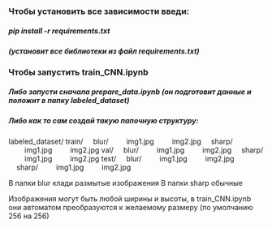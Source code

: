 ### Чтобы установить все зависимости введи: 
##### pip install -r requirements.txt 
##### (установит все библиотеки из файл requirements.txt)

### Чтобы запустить train_CNN.ipynb 
##### Либо запусти сначала prepare_data.ipynb (он подготовит данные и положит в папку labeled_dataset) 
##### Либо как то сам создай такую папочную структуру: 
labeled_dataset/ 
train/ 
&nbsp;&nbsp;&nbsp;&nbsp;blur/ 
&nbsp;&nbsp;&nbsp;&nbsp;&nbsp;&nbsp;&nbsp;&nbsp;img1.jpg 
&nbsp;&nbsp;&nbsp;&nbsp;&nbsp;&nbsp;&nbsp;&nbsp;img2.jpg 
&nbsp;&nbsp;&nbsp;&nbsp;sharp/ 
&nbsp;&nbsp;&nbsp;&nbsp;&nbsp;&nbsp;&nbsp;&nbsp;img1.jpg 
&nbsp;&nbsp;&nbsp;&nbsp;&nbsp;&nbsp;&nbsp;&nbsp;img2.jpg 
val/ 
&nbsp;&nbsp;&nbsp;&nbsp;blur/ 
&nbsp;&nbsp;&nbsp;&nbsp;&nbsp;&nbsp;&nbsp;&nbsp;img1.jpg 
&nbsp;&nbsp;&nbsp;&nbsp;&nbsp;&nbsp;&nbsp;&nbsp;img2.jpg 
&nbsp;&nbsp;&nbsp;&nbsp;sharp/ 
&nbsp;&nbsp;&nbsp;&nbsp;&nbsp;&nbsp;&nbsp;&nbsp;img1.jpg 
&nbsp;&nbsp;&nbsp;&nbsp;&nbsp;&nbsp;&nbsp;&nbsp;img2.jpg 
test/ 
&nbsp;&nbsp;&nbsp;&nbsp;blur/ 
&nbsp;&nbsp;&nbsp;&nbsp;&nbsp;&nbsp;&nbsp;&nbsp;img1.jpg 
&nbsp;&nbsp;&nbsp;&nbsp;&nbsp;&nbsp;&nbsp;&nbsp;img2.jpg 
&nbsp;&nbsp;&nbsp;&nbsp;sharp/ 
&nbsp;&nbsp;&nbsp;&nbsp;&nbsp;&nbsp;&nbsp;&nbsp;img1.jpg 
&nbsp;&nbsp;&nbsp;&nbsp;&nbsp;&nbsp;&nbsp;&nbsp;img2.jpg 

В папки blur клади размытые изображения В папки sharp обычные

Изображения могут быть любой ширины и высоты, в train_CNN.ipynb они автоматом преобразуются к желаемому размеру (по умолчанию 256 на 256)
